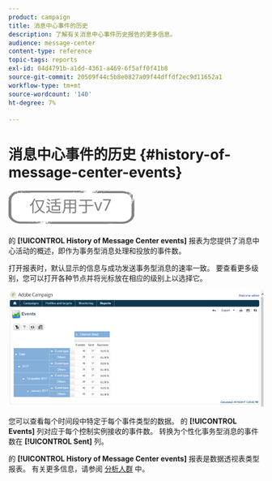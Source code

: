 ```yaml
---
product: campaign
title: 消息中心事件的历史
description: 了解有关消息中心事件历史报告的更多信息。
audience: message-center
content-type: reference
topic-tags: reports
exl-id: 04d4791b-a1dd-4361-a469-6f5aff0f41b8
source-git-commit: 20509f44c5b8e0827a09f44dffdf2ec9d11652a1
workflow-type: tm+mt
source-wordcount: '140'
ht-degree: 7%

---
```


# 消息中心事件的历史 {#history-of-message-center-events}

![](../../assets/v7-only.svg)

的 **[!UICONTROL History of Message Center events]** 报表为您提供了消息中心活动的概述，即作为事务型消息处理和投放的事件数。

打开报表时，默认显示的信息与成功发送事务型消息的速率一致。 要查看更多级别，您可以打开各种节点并将光标放在相应的级别上以选择它。

![](assets/messagecenter_reporting_001.png)

您可以查看每个时间段中特定于每个事件类型的数据。 的 **[!UICONTROL Events]** 列对应于每个控制实例接收的事件数。 转换为个性化事务型消息的事件数在 **[!UICONTROL Sent]** 列。

的 **[!UICONTROL History of Message Center events]** 报表是数据透视表类型报表。 有关更多信息，请参阅 [分析人群](../../reporting/using/about-descriptive-analysis.md) 中。
